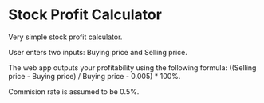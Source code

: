 # Stock Profit Calculator

Very simple stock profit calculator. 

User enters two inputs: Buying price and Selling price.

The web app outputs your profitability using the following formula: ((Selling price - Buying price) / Buying price - 0.005) * 100%.

Commision rate is assumed to be 0.5%.